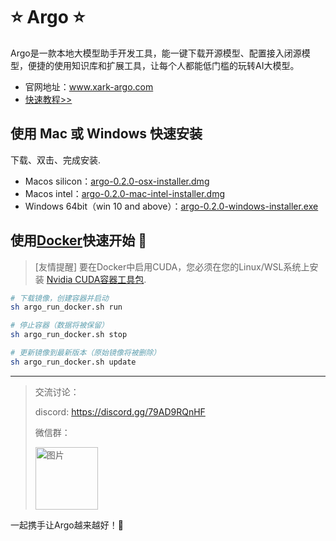 # ⭐ Argo ⭐

Argo是一款本地大模型助手开发工具，能一键下载开源模型、配置接入闭源模型，便捷的使用知识库和扩展工具，让每个人都能低门槛的玩转AI大模型。
- 官网地址：www.xark-argo.com
- [快速教程>>](https://docs.xark-argo.com/getting-started)

## 使用 Mac 或 Windows 快速安装
下载、双击、完成安装.
- Macos silicon：[argo-0.2.0-osx-installer.dmg](https://github.com/xark-argo/argo/releases/download/v0.2.0/argo-0.2.0-osx-installer.dmg)
- Macos intel：[argo-0.2.0-mac-intel-installer.dmg](https://github.com/xark-argo/argo/releases/download/v0.2.0/argo-0.2.0-mac-intel-installer.dmg)
- Windows 64bit（win 10 and above）：[argo-0.2.0-windows-installer.exe](https://github.com/xark-argo/argo/releases/download/v0.2.0/argo-0.2.0-windows-installer.exe)

## 使用[Docker](https://www.docker.com/)快速开始 🐳
> [友情提醒]
> 要在Docker中启用CUDA，您必须在您的Linux/WSL系统上安装
> [Nvidia CUDA容器工具包](https://docs.nvidia.com/dgx/nvidia-container-runtime-upgrade/).

  ```bash
  # 下载镜像，创建容器并启动
  sh argo_run_docker.sh run
  
  # 停止容器（数据将被保留）
  sh argo_run_docker.sh stop
  
  # 更新镜像到最新版本（原始镜像将被删除）
  sh argo_run_docker.sh update
  ```


---
> 交流讨论：
> 
> discord: https://discord.gg/79AD9RQnHF
>
> 微信群：
>
> <img src="https://github.com/user-attachments/assets/30e3b7d5-90bf-41f5-b31f-656b4d0d6056" alt="图片" style="width:100px;height:100px;">


一起携手让Argo越来越好！💪

